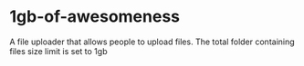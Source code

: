 # 1gb-of-awesomeness
A file uploader that allows people to upload files. The total folder containing files size limit is set to 1gb
